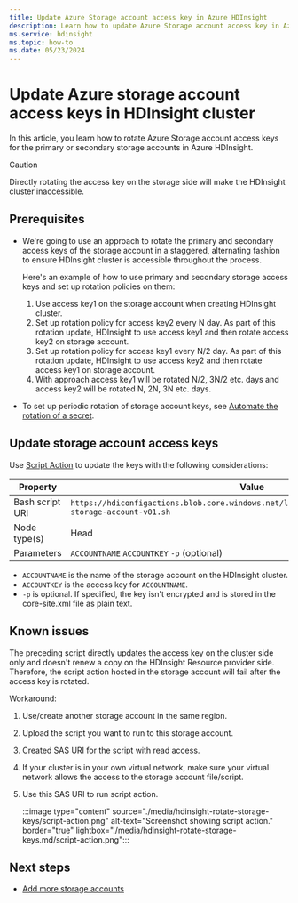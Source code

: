 ```yaml
---
title: Update Azure Storage account access key in Azure HDInsight 
description: Learn how to update Azure Storage account access key in Azure HDInsight cluster.
ms.service: hdinsight
ms.topic: how-to
ms.date: 05/23/2024
---
```


# Update Azure storage account access keys in HDInsight cluster

In this article, you learn how to rotate Azure Storage account access keys for the primary or secondary storage accounts in Azure HDInsight.

>[!CAUTION]
> Directly rotating the access key on the storage side will make the HDInsight cluster inaccessible.

## Prerequisites

* We're going to use an approach to rotate the primary and secondary access keys of the storage account in a staggered, alternating fashion to ensure HDInsight cluster is accessible throughout the process.

    Here's an example of how to use primary and secondary storage access keys and set up rotation policies on them:
    1. Use access key1 on the storage account when creating HDInsight cluster.
    1. Set up rotation policy for access key2 every N day. As part of this rotation update, HDInsight to use access key1 and then rotate access key2 on storage account.
    1. Set up rotation policy for access key1 every N/2 day. As part of this rotation update, HDInsight to use access key2 and then rotate access key1 on storage account.
    1. With approach access key1 will be rotated N/2, 3N/2 etc. days and access key2 will be rotated N, 2N, 3N etc. days.

* To set up periodic rotation of storage account keys, see [Automate the rotation of a secret](../key-vault/secrets/tutorial-rotation-dual.md).

## Update storage account access keys

Use [Script Action](hdinsight-hadoop-customize-cluster-linux.md#script-action-to-a-running-cluster) to update the keys with the following considerations:

|Property | Value |
|---|---|
|Bash script URI|`https://hdiconfigactions.blob.core.windows.net/linuxaddstorageaccountv01/update-storage-account-v01.sh`|
|Node type(s)|Head|
|Parameters|`ACCOUNTNAME` `ACCOUNTKEY` `-p` (optional)|

* `ACCOUNTNAME` is the name of the storage account on the HDInsight cluster.
* `ACCOUNTKEY` is the access key for `ACCOUNTNAME`.
* `-p` is optional. If specified, the key isn't encrypted and is stored in the core-site.xml file as plain text.

## Known issues

The preceding script directly updates the access key on the cluster side only and doesn't renew a copy on the HDInsight Resource provider side. Therefore, the script action hosted in the storage account will fail after the access key is rotated.

Workaround:

1. Use/create another storage account in the same region.
1. Upload the script you want to run to this storage account.
1. Created SAS URI for the script with read access.
1. If your cluster is in your own virtual network, make sure your virtual network allows the access to the storage account file/script.
1. Use this SAS URI to run script action.

   :::image type="content" source="./media/hdinsight-rotate-storage-keys/script-action.png" alt-text="Screenshot showing script action." border="true" lightbox="./media/hdinsight-rotate-storage-keys.md/script-action.png":::

## Next steps

* [Add more storage accounts](hdinsight-hadoop-add-storage.md)
